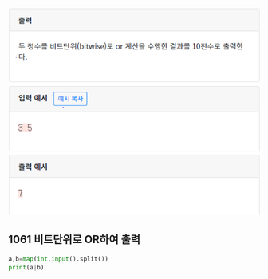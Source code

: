 ![1061](./img/1061.png)

## 1061 비트단위로 OR하여 출력

```python
a,b=map(int,input().split())
print(a|b)
```

